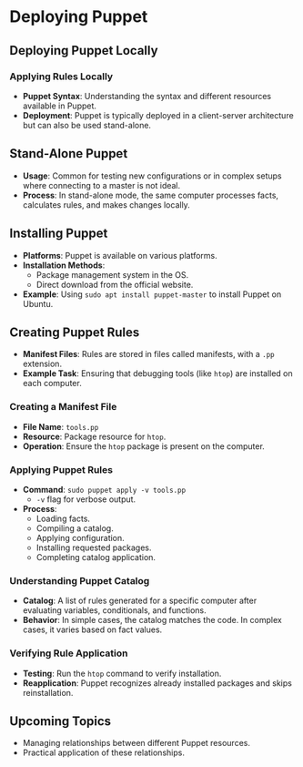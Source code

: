 # Deploying Puppet

## Deploying Puppet Locally

### Applying Rules Locally

- **Puppet Syntax**: Understanding the syntax and different resources available in Puppet.
- **Deployment**: Puppet is typically deployed in a client-server architecture but can also be used stand-alone.

## Stand-Alone Puppet

- **Usage**: Common for testing new configurations or in complex setups where connecting to a master is not ideal.
- **Process**: In stand-alone mode, the same computer processes facts, calculates rules, and makes changes locally.

## Installing Puppet

- **Platforms**: Puppet is available on various platforms.
- **Installation Methods**:
  - Package management system in the OS.
  - Direct download from the official website.
- **Example**: Using `sudo apt install puppet-master` to install Puppet on Ubuntu.

## Creating Puppet Rules

- **Manifest Files**: Rules are stored in files called manifests, with a `.pp` extension.
- **Example Task**: Ensuring that debugging tools (like `htop`) are installed on each computer.

### Creating a Manifest File

- **File Name**: `tools.pp`
- **Resource**: Package resource for `htop`.
- **Operation**: Ensure the `htop` package is present on the computer.

### Applying Puppet Rules

- **Command**: `sudo puppet apply -v tools.pp`
  - `-v` flag for verbose output.
- **Process**:
  - Loading facts.
  - Compiling a catalog.
  - Applying configuration.
  - Installing requested packages.
  - Completing catalog application.

### Understanding Puppet Catalog

- **Catalog**: A list of rules generated for a specific computer after evaluating variables, conditionals, and functions.
- **Behavior**: In simple cases, the catalog matches the code. In complex cases, it varies based on fact values.

### Verifying Rule Application

- **Testing**: Run the `htop` command to verify installation.
- **Reapplication**: Puppet recognizes already installed packages and skips reinstallation.

## Upcoming Topics

- Managing relationships between different Puppet resources.
- Practical application of these relationships.
